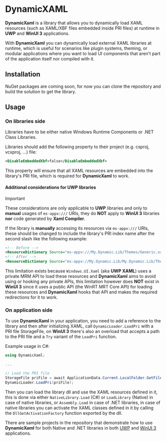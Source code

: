 # DynamicXAML

**DynamicXaml** is a library that allows you to dynamically load XAML resources (such as XAML/XBF files embedded inside PRI files) at runtime in **UWP** and **WinUI 3** applications.

With **DynamicXaml** you can dynamically load external XAML libraries at runtime, which is useful for scenarios like plugin systems, theming, or modular applications where you want to load UI components that aren't part of the application itself nor compiled with it.

## Installation

NuGet packages are coming soon, for now you can clone the repository and build the solution to get the library.

## Usage

### On libraries side

Libraries have to be either native Windows Runtime Components or .NET Class Libraries.

Libraries should add the following property to their project (e.g. csproj, vcxproj, ...) file:
```xml
<DisableEmbeddedXbf>false</DisableEmbeddedXbf>
```

This property will ensure that all XAML resources are embedded into the library's PRI file, which is required for **DynamicXaml** to work.

#### Additional considerations for UWP libraries

> [!IMPORTANT]  
> These considerations are only applicable to **UWP** libraries and only to **manual** usages of `ms-appx:///` URIs, they do **NOT** apply to **WinUI 3** libraries **nor** code generated by **Xaml Compiler**.

If the library is **manually** accessing its resources via `ms-appx:///` URIs, these should be changed to include the library's PRI index name after the second slash like the following example:
```xml
<!-- Before -->
<ResourceDictionary Source="ms-appx:///My.Dynamic.Lib/Themes/Generic.xaml" />
<!-- After -->
<ResourceDictionary Source="ms-appx://My.Dynamic.Lib/My.Dynamic.Lib/Themes/Generic.xaml" />
```

This limitation exists because `Windows.UI.Xaml` (aka **UWP XAML**) uses a private MRM API to load these resources and **DynamicXaml** aims to avoid using or hooking any private APIs, this limitation however does **NOT** exist in **WinUI 3** since it uses a public API (the WinRT MRT Core API) for loading these resources and **DynamicXaml** hooks that API and makes the required redirections for it to work.

### On application side

To use **DynamicXaml** in your application, you need to add a reference to the library and then after initializing XAML, call `DynamicLoader.LoadPri` with a PRI file StorageFile, on **WinUI 3** there's also an overload that accepts a path to the PRI file and a `Try` variant of the `LoadPri` function.

Example usage in C#:
```csharp
using DynamicXaml;

...

// Load the PRI file
StorageFile priFile = await ApplicationData.Current.LocalFolder.GetFileAsync("My.Dynamic.Lib.pri");
DynamicLoader.LoadPri(priFile);
```

Then you can load the library dll and use the XAML resources defined in it, this is done via either `NativeLibrary.Load` (C#) or `LoadLibrary` (Native) in case of native libraries, or `Assembly.Load` in case of .NET libraries, in case of native libraries you can activate the XAML classes defined in it by calling the `DllGetActivationFactory` function exported by the dll.

There are sample projects in the repository that demonstrate how to use **DynamicXaml** for both Native and .NET libraries in both [UWP](https://github.com/ahmed605/DynamicXAML/tree/master/DynamicXaml.UWP.Sample) and [WinUI 3](https://github.com/ahmed605/DynamicXAML/tree/master/DynamicXaml.WinUI.Sample) applications.
